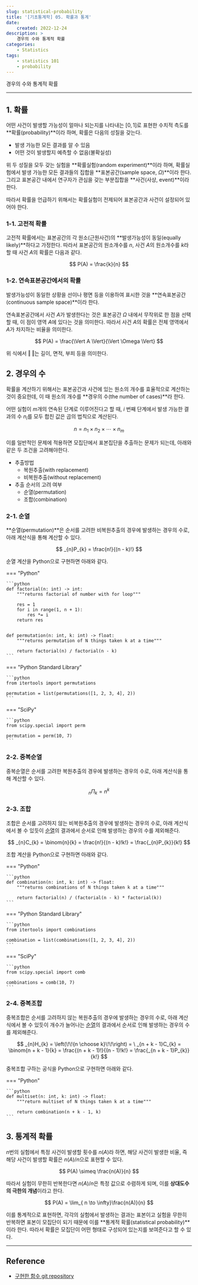 ```yaml
---
slug: statistical-probability
title: '[기초통계학] 05. 확률과 통계'
date:
    created: 2022-12-24
description: >
    경우의 수와 통계적 확률
categories:
    - Statistics
tags:
    - statistics 101
    - probability
---
```


경우의 수와 통계적 확률  

<!-- more -->

---

## 1. 확률

어떤 사건이 발생할 가능성이 얼마나 되는지를 나타내는 $[0, 1]$로 표현한 수치적 측도를 **확률(probability)**이라 하며, 확률은 다음의 성질을 갖는다.  

- 발생 가능한 모든 결과를 알 수 있음
- 어떤 것이 발생할지 예측할 수 없음(불확실성)

위 두 성질을 모두 갖는 실험을 **확률실험(random experiment)**이라 하며, 확률실험에서 발생 가능한 모든 결과들의 집합을 **표본공간(sample space, $\Omega$)**이라 한다. 그리고 표본공간 내에서 연구자가 관심을 갖는 부분집합을 **사건(사상, event)**이라 한다.  

따라서 확률을 언급하기 위해서는 확률실험이 전제되어 표본공간과 사건이 설정되어 있어야 한다.  

### 1-1. 고전적 확률

고전적 확률에서는 표본공간의 각 원소(근원사건)의 **발생가능성이 동일(equally likely)**하다고 가정한다. 따라서 표본공간의 원소개수를 $n$, 사건 $A$의 원소개수를 $k$라 할 때 사건 $A$의 확률은 다음과 같다.  

$$
P(A) = \frac{k}{n}
$$

### 1-2. 연속표본공간에서의 확률

발생가능성이 동일한 상황을 선이나 평면 등을 이용하여 표시한 것을 **연속표본공간(continuous sample space)**이라 한다.  

연속표본공간에서 사건 $A$가 발생한다는 것은 표본공간 $\Omega$ 내에서 무작위로 한 점을 선택할 때, 이 점이 영역 $A$에 있다는 것을 의미한다. 따라서 사건 $A$의 확률은 전체 영역에서 $A$가 차지하는 비율을 의미한다.  

$$
P(A) = \frac{\Vert A \Vert}{\Vert \Omega \Vert}
$$

위 식에서 $\Vert \ \Vert$는 길이, 면적, 부피 등을 의미한다.  

## 2. 경우의 수

확률을 계산하기 위해서는 표본공간과 사건에 있는 원소의 개수를 효율적으로 계산하는 것이 중요한데, 이 때 원소의 개수를 **경우의 수(the number of cases)**라 한다.  

어떤 실험이 $m$개의 연속된 단계로 이루어진다고 할 때, $i$ 번째 단계에서 발생 가능한 결과의 수 $n_{i}$를 모두 합친 값은 곱의 법칙으로 계산된다.  

$$
n = n_{1} \times n_{2} \times \cdots \times n_{m}
$$

이를 일반적인 문제에 적용하면 모집단에서 표본집단을 추출하는 문제가 되는데, 아래와 같은 두 조건을 고려해야한다.  

- 추출방법
    - 복원추출(with replacement)
    - 비복원추출(without replacement)
- 추출 순서의 고려 여부
    - 순열(permutation)
    - 조합(combination)

### 2-1. 순열

**순열(permutation)**은 순서를 고려한 비복원추출의 경우에 발생하는 경우의 수로, 아래 계산식을 통해 계산할 수 있다.  

$$
_{n}P_{k} = \frac{n!}{(n - k)!}
$$

순열 계산을 Python으로 구현하면 아래와 같다.  

=== "Python"

    ```python
    def factorial(n: int) -> int:
        """returns factorial of number with for loop"""

        res = 1
        for i in range(1, n + 1):
            res *= i
        return res


    def permutation(n: int, k: int) -> float:
        """returns permutation of N things taken k at a time"""

        return factorial(n) / factorial(n - k)
    ```

=== "Python Standard Library"

    ```python
    from itertools import permutations

    permutation = list(permutations([1, 2, 3, 4], 2))
    ```

=== "SciPy"

    ```python
    from scipy.special import perm

    permutation = perm(10, 7)
    ```

### 2-2. 중복순열

중복순열은 순서를 고려한 복원추출의 경우에 발생하는 경우의 수로, 아래 계산식을 통해 계산할 수 있다.  

$$
_{n}\Pi_{k} = n^{k}
$$

### 2-3. 조합

조합은 순서를 고려하지 않는 비복원추출의 경우에 발생하는 경우의 수로, 아래 계산식에서 볼 수 있듯이 [순열](#2-1)의 결과에서 순서로 인해 발생하는 경우의 수를 제외해준다.  

$$
_{n}C_{k} = \binom{n}{k} = \frac{n!}{(n - k)!k!} = \frac{_{n}P_{k}}{k!}
$$

조합 계산을 Python으로 구현하면 아래와 같다.  

=== "Python"

    ```python
    def combination(n: int, k: int) -> float:
        """returns combinations of N things taken k at a time"""

        return factorial(n) / (factorial(n - k) * factorial(k))
    ```

=== "Python Standard Library"

    ```python
    from itertools import combinations

    combination = list(combinations([1, 2, 3, 4], 2))
    ```

=== "SciPy"

    ```python
    from scipy.special import comb

    combinations = comb(10, 7)
    ```

### 2-4. 중복조합

중복조합은 순서를 고려하지 않는 복원추출의 경우에 발생하는 경우의 수로, 아래 계산식에서 볼 수 있듯이 개수가 늘어나는 [순열](#2-1)의 결과에서 순서로 인해 발생하는 경우의 수를 제외해준다.  

$$
_{n}H_{k} = \left(\!\!{n \choose k}\!\!\right) = \ _{n + k - 1}C_{k} = \binom{n + k - 1}{k} = \frac{(n + k - 1)!}{(n - 1)!k!} = \frac{_{n + k - 1}P_{k}}{k!}
$$

중복조합 구하는 공식을 Python으로 구현하면 아래와 같다.  

=== "Python"

    ```python
    def multiset(n: int, k: int) -> float:
        """return multiset of N things taken k at a time"""

        return combination(n + k - 1, k)
    ```

## 3. 통계적 확률

$n$번의 실험에서 특정 사건이 발생할 횟수를 $n(A)$라 하면, 해당 사건이 발생한 비율, 즉 해당 사건이 발생할 확률은 $n(A)/n$으로 표현할 수 있다.  

$$
P(A) \simeq \frac{n(A)}{n}
$$

따라서 실험이 무한히 반복한다면 $n(A)/n$은 특정 값으로 수렴하게 되며, 이를 **상대도수의 극한의 개념**이라고 한다.  

$$
P(A) = \lim_{ n \to \infty}\frac{n(A)}{n}
$$

이를 통계적으로 표현하면, 각각의 실험에서 발생하는 결과는 표본이고 실험을 무한히 반복하면 표본이 모집단이 되기 때문에 이를 **통계적 확률(statistical probability)**이라 한다. 따라서 확률은 모집단이 어떤 형태로 구성되어 있는지를 보여준다고 할 수 있다.  

---
## Reference
- [구현한 함수 git repository](https://github.com/djccnt15/mathematics)